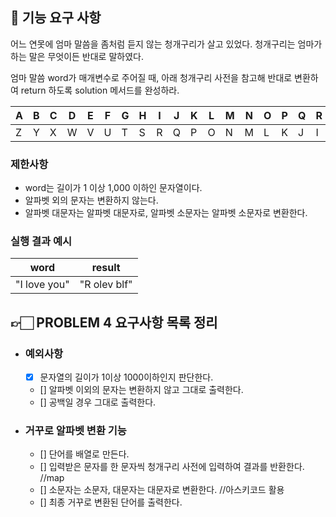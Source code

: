 ## 🚀 기능 요구 사항

어느 연못에 엄마 말씀을 좀처럼 듣지 않는 청개구리가 살고 있었다. 청개구리는 엄마가 하는 말은 무엇이든 반대로 말하였다.

엄마 말씀 word가 매개변수로 주어질 때, 아래 청개구리 사전을 참고해 반대로 변환하여 return 하도록 solution 메서드를 완성하라.

| A | B | C | D | E | F | G | H | I | J | K | L | M | N | O | P | Q | R | S | T | U | V | W | X | Y | Z |
| --- | --- | --- | --- | --- | --- | --- | --- | --- | --- | --- | --- | --- | --- | --- | --- | --- | --- | --- | --- | --- | --- | --- | --- | --- | --- |
| Z | Y | X | W | V | U | T | S | R | Q | P | O | N | M | L | K | J | I | H | G | F | E | D | C | B | A |

### 제한사항

- word는 길이가 1 이상 1,000 이하인 문자열이다.
- 알파벳 외의 문자는 변환하지 않는다.
- 알파벳 대문자는 알파벳 대문자로, 알파벳 소문자는 알파벳 소문자로 변환한다.

### 실행 결과 예시

| word | result |
| --- | --- |
| "I love you" | "R olev blf" |


## 👉🏻 PROBLEM 4 요구사항 목록 정리

- ### 예외사항
  - [x] 문자열의 길이가 1이상 1000이하인지 판단한다.
  - [] 알파벳 이외의 문자는 변환하지 않고 그대로 출력한다.
  - [] 공백일 경우 그대로 출력한다.
  
- ### 거꾸로 알파벳 변환 기능
  - [] 단어를 배열로 만든다.
  - [] 입력받은 문자를 한 문자씩 청개구리 사전에 입력하여 결과를 반환한다. //map 
  - [] 소문자는 소문자, 대문자는 대문자로 변환한다. //아스키코드 활용
  - [] 최종 거꾸로 변환된 단어를 출력한다.